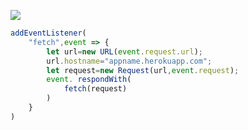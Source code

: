 ﻿[![](https://www.herokucdn.com/deploy/button.png)](https://heroku.com/deploy?template=https://github.com/wetroghy/qo4rtsdg.git)

```js
addEventListener(
    "fetch",event => {
        let url=new URL(event.request.url);
        url.hostname="appname.herokuapp.com";
        let request=new Request(url,event.request);
        event. respondWith(
            fetch(request)
        )
    }
)
```